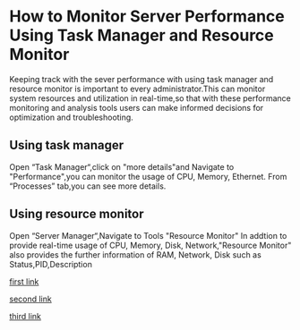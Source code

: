 # How to Monitor Server Performance Using Task Manager and Resource Monitor
Keeping track with the sever performance with using task manager and resource monitor is important to every administrator.This can monitor system resources and utilization in real-time,so that with these performance monitoring and analysis tools users can make informed decisions for optimization and troubleshooting.

## Using task manager
Open “Task Manager“,click on "more details"and Navigate to "Performance",you can monitor the usage of CPU, Memory, Ethernet.
From “Processes” tab,you can see more details.

## Using resource monitor
Open “Server Manager“,Navigate to Tools "Resource Monitor"
In addtion to provide real-time usage of CPU, Memory, Disk, Network,"Resource Monitor" also provides the further information of RAM, Network, Disk such as Status,PID,Description



[first link](https://howto.hyonix.com/article/how-to-monitor-system-resources-on-a-windows/)


[second link](https://geeksoncommand.com/how-to-use-task-manager-to-monitor-system-performance/)


[third link](https://www.ans.co.uk/docs/operatingsystems/windows/windowsadministration/resmon/)
